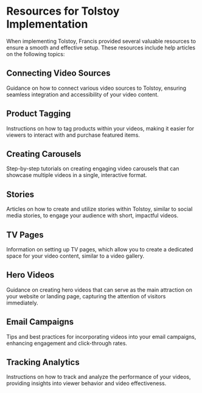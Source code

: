 # Resources for Tolstoy Implementation

When implementing Tolstoy, Francis provided several valuable resources to ensure a smooth and effective setup. These resources include help articles on the following topics:

## Connecting Video Sources

Guidance on how to connect various video sources to Tolstoy, ensuring seamless integration and accessibility of your video content.

## Product Tagging

Instructions on how to tag products within your videos, making it easier for viewers to interact with and purchase featured items.

## Creating Carousels

Step-by-step tutorials on creating engaging video carousels that can showcase multiple videos in a single, interactive format.

## Stories

Articles on how to create and utilize stories within Tolstoy, similar to social media stories, to engage your audience with short, impactful videos.

## TV Pages

Information on setting up TV pages, which allow you to create a dedicated space for your video content, similar to a video gallery.

## Hero Videos

Guidance on creating hero videos that can serve as the main attraction on your website or landing page, capturing the attention of visitors immediately.

## Email Campaigns

Tips and best practices for incorporating videos into your email campaigns, enhancing engagement and click-through rates.

## Tracking Analytics

Instructions on how to track and analyze the performance of your videos, providing insights into viewer behavior and video effectiveness.